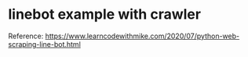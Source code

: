 # linebot example with crawler

Reference: https://www.learncodewithmike.com/2020/07/python-web-scraping-line-bot.html